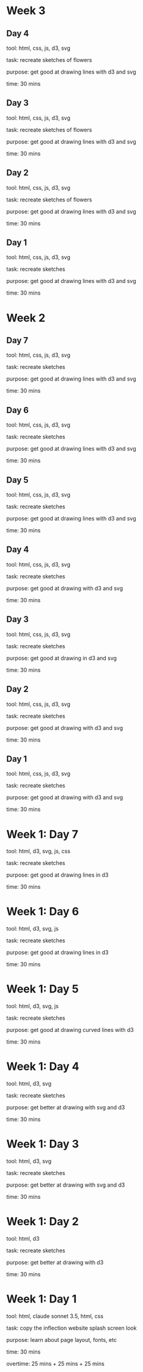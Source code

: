 # Week 3

## Day 4

tool: html, css, js, d3, svg

task: recreate sketches of flowers

purpose: get good at drawing lines with d3 and svg

time: 30 mins

## Day 3

tool: html, css, js, d3, svg

task: recreate sketches of flowers

purpose: get good at drawing lines with d3 and svg

time: 30 mins

## Day 2

tool: html, css, js, d3, svg

task: recreate sketches of flowers

purpose: get good at drawing lines with d3 and svg

time: 30 mins

## Day 1

tool: html, css, js, d3, svg

task: recreate sketches

purpose: get good at drawing lines with d3 and svg

time: 30 mins

# Week 2

## Day 7

tool: html, css, js, d3, svg

task: recreate sketches

purpose: get good at drawing lines with d3 and svg

time: 30 mins

## Day 6

tool: html, css, js, d3, svg

task: recreate sketches

purpose: get good at drawing lines with d3 and svg

time: 30 mins

## Day 5

tool: html, css, js, d3, svg

task: recreate sketches

purpose: get good at drawing lines with d3 and svg

time: 30 mins

## Day 4

tool: html, css, js, d3, svg

task: recreate sketches

purpose: get good at drawing with d3 and svg

time: 30 mins

## Day 3

tool: html, css, js, d3, svg

task: recreate sketches

purpose: get good at drawing in d3 and svg

time: 30 mins

## Day 2

tool: html, css, js, d3, svg

task: recreate sketches

purpose: get good at drawing with d3 and svg

time: 30 mins

## Day 1

tool: html, css, js, d3, svg

task: recreate sketches

purpose: get good at drawing with d3 and svg

time: 30 mins

# Week 1: Day 7

tool: html, d3, svg, js, css

task: recreate sketches

purpose: get good at drawing lines in d3

time: 30 mins

# Week 1: Day 6

tool: html, d3, svg, js

task: recreate sketches

purpose: get good at drawing lines in d3

time: 30 mins

# Week 1: Day 5

tool: html, d3, svg, js

task: recreate sketches

purpose: get good at drawing curved lines with d3

time: 30 mins

# Week 1: Day 4

tool: html, d3, svg

task: recreate sketches

purpose: get better at drawing with svg and d3

time: 30 mins 

# Week 1: Day 3

tool: html, d3, svg

task: recreate sketches

purpose: get better at drawing with svg and d3

time: 30 mins


# Week 1: Day 2

tool: html, d3

task: recreate sketches

purpose: get better at drawing with d3

time: 30 mins

# Week 1: Day 1

tool: html, claude sonnet 3.5, html, css

task: copy the inflection website splash screen look

purpose: learn about page layout, fonts, etc

time: 30 mins 

overtime: 25 mins + 25 mins + 25 mins